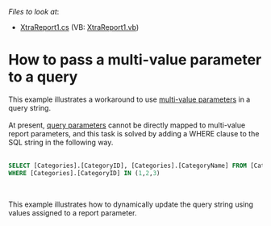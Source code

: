 <!-- default file list -->
*Files to look at*:

* [XtraReport1.cs](./CS/WindowsFormsApplication3/XtraReport1.cs) (VB: [XtraReport1.vb](./VB/WindowsFormsApplication3/XtraReport1.vb))
<!-- default file list end -->
# How to pass a multi-value parameter to a query


This example illustrates a workaround to use <a href="https://documentation.devexpress.com/#XtraReports/CustomDocument114009">multi-value parameters</a> in a query string.<br><br>At present, <a href="https://documentation.devexpress.com/#XtraReports/CustomDocument17387">query parameters</a> cannot be directly mapped to multi-value report parameters, and this task is solved by adding a WHERE clause to the SQL string in the following way.<br><br>


```sql
SELECT [Categories].[CategoryID], [Categories].[CategoryName] FROM [Categories] [Categories]
WHERE [Categories].[CategoryID] IN (1,2,3)
```


<br>
<p>This example illustrates how to dynamically update the query string using values assigned to a report parameter.</p>

<br/>


